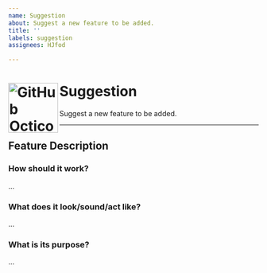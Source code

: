 ```yaml
---
name: Suggestion
about: Suggest a new feature to be added.
title: ''
labels: suggestion
assignees: HJfod

---
```


<h1>
  <picture>
    <source media="(prefers-color-scheme: dark)" srcset="https://github.com/HJfod/BetterEdit/assets/24266948/2cec62bc-d984-4557-981f-759a88606d83">
    <source media="(prefers-color-scheme: light)" srcset="https://github.com/HJfod/BetterEdit/assets/24266948/d9b063f2-24dc-4727-9dc7-c9663f05d9aa">
    <img alt="GitHub Octicons: Beaker" width="100" align="left" src="https://github.com/HJfod/BetterEdit/assets/24266948/d9b063f2-24dc-4727-9dc7-c9663f05d9aa" margin="0px">
  </picture>
  Suggestion
  <br />
</h1>
Suggest a new feature to be added.
<hr />

## Feature Description

### How should it work?
… <!-- Replace this line with your writing! -->

### What does it look/sound/act like?
… <!-- Replace this line with your writing! -->

### What is its purpose?
… <!-- Replace this line with your writing! -->
